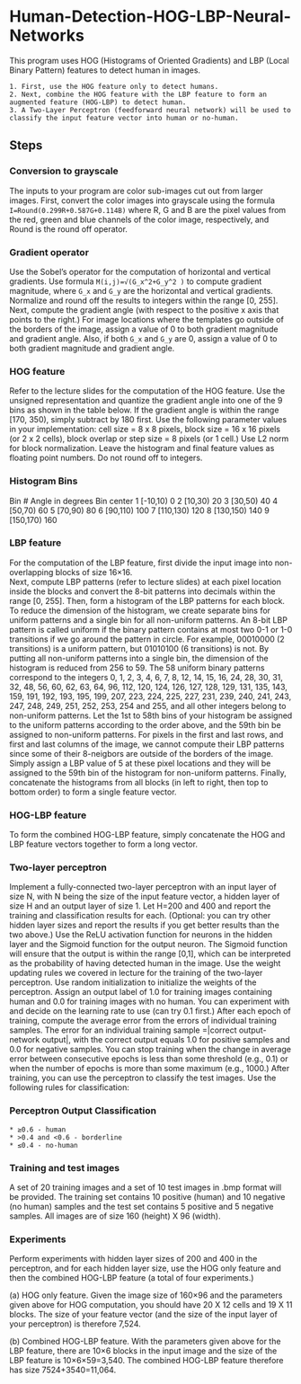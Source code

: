 # Human-Detection-HOG-LBP-Neural-Networks
This program uses HOG (Histograms of Oriented Gradients) and LBP (Local Binary Pattern) features to detect human in images.

	1. First, use the HOG feature only to detect humans.
	2. Next, combine the HOG feature with the LBP feature to form an augmented feature (HOG-LBP) to detect human. 
	3. A Two-Layer Perceptron (feedforward neural network) will be used to classify the input feature vector into human or no-human.  

## Steps

### Conversion to grayscale
The inputs to your program are color sub-images cut out from larger images. First, convert the color images into grayscale using the formula ```I=Round(0.299R+0.587G+0.114B)``` where R, G and B are the pixel values from the red, green and blue channels of the color image, respectively, and Round is the round off operator. 

### Gradient operator
Use the Sobel’s operator for the computation of horizontal and vertical gradients. Use formula ```M(i,j)=√(G_x^2+G_y^2 )``` to compute gradient magnitude, where ```G_x```  and ```G_y``` are the horizontal and vertical gradients. Normalize and round off the results to integers within the range [0, 255]. Next, compute the gradient angle (with respect to the positive x axis that points to the right.) For image locations where the templates go outside of the borders of the image, assign a value of 0 to both gradient magnitude and gradient angle. Also, if both ```G_x```  and ```G_y``` are 0, assign a value of 0 to both gradient magnitude and gradient angle. 

### HOG feature
Refer to the lecture slides for the computation of the HOG feature. Use the unsigned representation and quantize the gradient angle into one of the 9 bins as shown in the table below. If the gradient angle is within the range [170, 350), simply subtract by 180 first. Use the following parameter values in your implementation: cell size = 8 x 8 pixels, block size = 16 x 16 pixels (or 2 x 2 cells), block overlap or step size = 8 pixels (or 1 cell.)  Use L2 norm for block normalization. Leave the histogram and final feature values as floating point numbers. Do not round off to integers. 
		
### Histogram Bins
Bin #	Angle in degrees	Bin center
1	     [-10,10)	            0
2	     [10,30)	            20
3	     [30,50)	            40
4	     [50,70)	            60
5	     [70,90)	            80
6	     [90,110)	            100
7	     [110,130)	          120
8	     [130,150)	          140
9	     [150,170)	          160

### LBP feature
For the computation of the LBP feature, first divide the input image into non-overlapping blocks of size 16×16.  
Next, compute LBP patterns (refer to lecture slides) at each pixel location inside the blocks and convert the 8-bit patterns into decimals within the range [0, 255]. 
Then, form a histogram of the LBP patterns for each block. To reduce the dimension of the histogram, we create separate bins for uniform patterns and a single bin for all non-uniform patterns.   An 8-bit LBP pattern is called uniform if the binary pattern contains at most two 0-1 or 1-0 transitions if we go around the pattern in circle. For example, 00010000 (2 transitions) is a uniform pattern, but 01010100 (6 transitions) is not. By putting all non-uniform patterns into a single bin, the dimension of the histogram is reduced from 256 to 59. The 58 uniform binary patterns correspond to the integers 0, 1, 2, 3, 4, 6, 7, 8, 12, 14, 15, 16, 24, 28, 30, 31, 32, 48, 56, 60, 62, 63, 64, 96, 112, 120, 124, 126, 127, 128, 129, 131, 135, 143, 159, 191, 192, 193, 195, 199, 207, 223, 224, 225, 227, 231, 239, 240, 241, 243, 247, 248, 249, 251, 252, 253, 254 and 255, and all other integers belong to non-uniform patterns. Let the 1st to 58th bins of your histogram be assigned to the uniform patterns according to the order above, and the 59th bin be assigned to non-uniform patterns. For pixels in the first and last rows, and first and last columns of the image, we cannot compute their LBP patterns since some of their 8-neigbors are outside of the borders of the image. Simply assign a LBP value of 5 at these pixel locations and they will be assigned to the 59th bin of the histogram for non-uniform patterns. 
Finally, concatenate the histograms from all blocks (in left to right, then top to bottom order) to form a single feature vector. 

### HOG-LBP feature
To form the combined HOG-LBP feature, simply concatenate the HOG and LBP feature vectors together to form a long vector.

### Two-layer perceptron
Implement a fully-connected two-layer perceptron with an input layer of size N, with N being the size of the input feature vector, a hidden layer of size H and an output layer of size 1.
Let H=200 and 400 and report the training and classification results for each. (Optional: you can try other hidden layer sizes and report the results if you get better results than the two above.)
Use the ReLU activation function for neurons in the hidden layer and the Sigmoid function for the output neuron. The Sigmoid function will ensure that the output is within the range [0,1], which can be interpreted as the probability of having detected human in the image. Use the weight updating rules we covered in lecture for the training of the two-layer perceptron. Use random initialization to initialize the weights of the perceptron. Assign an output label of 1.0 for training images containing human and 0.0 for training images with no human. You can experiment with and decide on the learning rate to use (can try 0.1 first.) After each epoch of training, compute the average error from the errors of individual training samples. The error for an individual training sample =|correct output-network output|, with the correct output equals 1.0 for positive samples and 0.0 for negative samples. You can stop training when the change in average error between consecutive epochs is less than some threshold (e.g., 0.1) or when the number of epochs is more than some maximum (e.g., 1000.)
After training, you can use the perceptron to classify the test images. 
Use the following rules for classification:

### Perceptron Output Classification

	* ≥0.6 - human
	* >0.4 and <0.6 - borderline
	* ≤0.4 - no-human

### Training and test images
A set of 20 training images and a set of 10 test images in .bmp format will be provided. The training set contains 10 positive (human) and 10 negative (no human) samples and the test set contains 5 positive and 5 negative samples. All images are of size 160 (height) X 96 (width).

### Experiments
Perform experiments with hidden layer sizes of 200 and 400 in the perceptron, and for each hidden layer size, use the HOG only feature and then the combined HOG-LBP feature (a total of four experiments.) 

(a) HOG only feature. Given the image size of 160×96 and the parameters given above for HOG computation, you should have 20 X 12 cells and 19 X 11 blocks. The size of your feature vector (and the size of the input layer of your perceptron) is therefore 7,524. 

(b) Combined HOG-LBP feature. With the parameters given above for the LBP feature, there are 10×6 blocks in the input image and the size of the LBP feature is 10×6×59=3,540. The combined HOG-LBP feature therefore has size 7524+3540=11,064.
